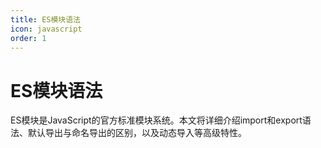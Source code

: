 ```yaml
---
title: ES模块语法
icon: javascript
order: 1
---
```


# ES模块语法

ES模块是JavaScript的官方标准模块系统。本文将详细介绍import和export语法、默认导出与命名导出的区别，以及动态导入等高级特性。

